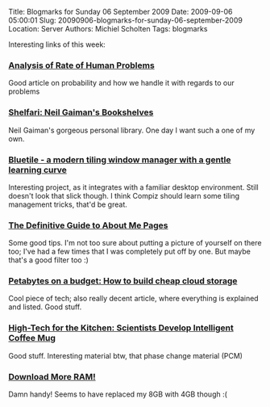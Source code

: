 Title: Blogmarks for Sunday 06 September 2009
Date: 2009-09-06 05:00:01
Slug: 20090906-blogmarks-for-sunday-06-september-2009
Location: Server
Authors: Michiel Scholten
Tags: blogmarks

<p>Interesting links of this week:</p>
<h3><a href="http://home.znet.com/schester/calculations/analysis_of_rate_of_rare_problems.html">Analysis of Rate of Human Problems</a></h3>
<p>Good article on probability and how we handle it with regards to our problems</p>
<h3><a href="http://blog.shelfari.com/my_weblog/2009/09/neil.html">Shelfari: Neil Gaiman's Bookshelves</a></h3>
<p>Neil Gaiman's gorgeous personal library. One day I want such a one of my own.</p>
<h3><a href="http://projects.haskell.org/bluetile/">Bluetile - a modern tiling window manager with a gentle learning curve</a></h3>
<p>Interesting project, as it integrates with a familiar desktop environment. Still doesn't look that slick though. I think Compiz should learn some tiling management tricks, that'd be great.</p>
<h3><a href="http://webdesignledger.com/tips/the-definitive-guide-to-about-me-pages">The Definitive Guide to About Me Pages</a></h3>
<p>Some good tips. I'm not too sure about putting a picture of yourself on there too; I've had a few times that I was completely put off by one. But maybe that's a good filter too :)</p>
<h3><a href="http://blog.backblaze.com/2009/09/01/petabytes-on-a-budget-how-to-build-cheap-cloud-storage/">Petabytes on a budget: How to build cheap cloud storage</a></h3>
<p>Cool piece of tech; also really decent article, where everything is explained and listed. Good stuff.</p>
<h3><a href="http://www.spiegel.de/international/zeitgeist/0,1518,643702,00.html">High-Tech for the Kitchen: Scientists Develop Intelligent Coffee Mug</a></h3>
<p>Good stuff. Interesting material btw, that phase change material (PCM)</p>
<h3><a href="http://www.downloadmoreram.com/">Download More RAM!</a></h3>
<p>Damn handy! Seems to have replaced my 8GB with 4GB though :(</p>
